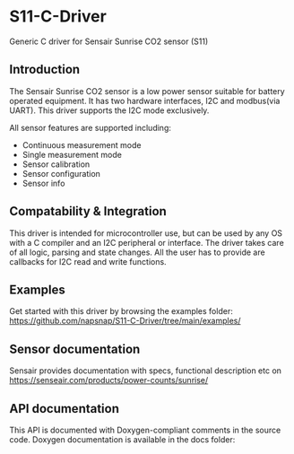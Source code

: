 # S11-C-Driver
Generic C driver for Sensair Sunrise CO2 sensor (S11)

## Introduction
The Sensair Sunrise CO2 sensor is a low power sensor suitable for battery operated equipment.
It has two hardware interfaces, I2C and modbus(via UART). This driver supports the I2C mode exclusively.

All sensor features are supported including:
* Continuous measurement mode
* Single measurement mode
* Sensor calibration
* Sensor configuration
* Sensor info

## Compatability & Integration
This driver is intended for microcontroller use, but can be used by any OS with a C compiler and an I2C peripheral or interface.
The driver takes care of all logic, parsing and state changes. All the user has to provide are callbacks for I2C read and write functions.

## Examples
Get started with this driver by browsing the examples folder:
https://github.com/napsnap/S11-C-Driver/tree/main/examples/

## Sensor documentation
Sensair provides documentation with specs, functional description etc on https://senseair.com/products/power-counts/sunrise/

## API documentation
This API is documented with Doxygen-compliant comments in the source code.
Doxygen documentation is available in the docs folder:

